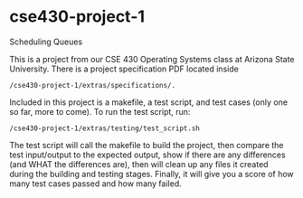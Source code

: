# cse430-project-1 
Scheduling Queues

This is a project from our CSE 430 Operating Systems class at Arizona State University.  There is a project specification PDF located inside 

    /cse430-project-1/extras/specifications/.

Included in this project is a makefile, a test script, and test cases (only one so far, more to come). To run the test script, run:

    /cse430-project-1/extras/testing/test_script.sh
  
The test script will call the makefile to build the project, then compare the test input/output to the expected output, show if there are any differences (and WHAT the differences are), then will clean up any files it created during the building and testing stages. Finally, it will give you a score of how many test cases passed and how many failed.

